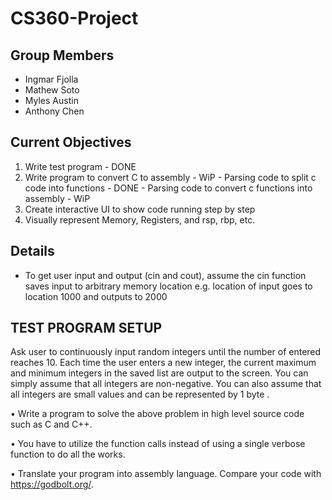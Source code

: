 # CS360-Project

## Group Members
- Ingmar Fjolla
- Mathew Soto
- Myles Austin
- Anthony Chen

## Current Objectives

1) Write test program - DONE
2) Write program to convert C to assembly - WiP
          - Parsing code to split c code into functions - DONE
          - Parsing code to convert c functions into assembly - WiP
3) Create interactive UI to show code running step by step
4) Visually represent Memory, Registers, and rsp, rbp, etc.

## Details
- To get user input and output (cin and cout), assume the cin function saves input to arbitrary memory location e.g. location of input goes to location 1000 and outputs to 2000

## TEST PROGRAM SETUP
Ask user to continuously input random integers until the number of entered reaches 10. Each time the user enters a new integer, the current maximum and minimum integers in the saved list are output to the screen. You can simply assume that all integers are non-negative. You can also assume that all integers are small values and can be represented by 1 byte .

•  Write a program to solve the above problem in high level source code such as C and C++.

•  You have to utilize the function calls instead of using a single verbose function to do all the works.

•  Translate your program into assembly language. Compare your code with https://godbolt.org/.
